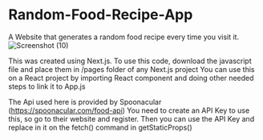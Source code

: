 # Random-Food-Recipe-App
A Website that generates a random food recipe every time you visit it. 
![Screenshot (10)](https://user-images.githubusercontent.com/28191442/109333191-208e7300-782d-11eb-8586-4403c58470a4.png)

This was created using Next.js.
To use this code, download the javascript file and place them in /pages folder of any Next.js project
You can use this on a React project by importing React component and doing other needed steps to link it to App.js

The Api used here is provided by Spoonacular (https://spoonacular.com/food-api)
You need to create an API Key to use this, so go to their website and register. 
Then you can use the API Key and replace in it on the fetch() command in getStaticProps()
